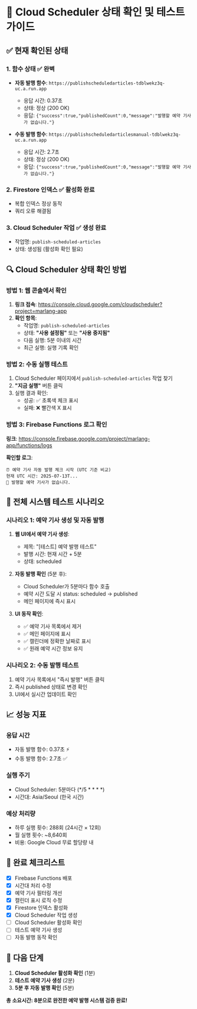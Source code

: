 # 🎯 Cloud Scheduler 상태 확인 및 테스트 가이드

## ✅ **현재 확인된 상태**

### **1. 함수 상태** ✅ 완벽
- **자동 발행 함수**: `https://publishscheduledarticles-tdblwekz3q-uc.a.run.app`
  - 응답 시간: 0.37초
  - 상태: 정상 (200 OK)
  - 응답: `{"success":true,"publishedCount":0,"message":"발행할 예약 기사가 없습니다."}`

- **수동 발행 함수**: `https://publishscheduledarticlesmanual-tdblwekz3q-uc.a.run.app`
  - 응답 시간: 2.7초
  - 상태: 정상 (200 OK)
  - 응답: `{"success":true,"publishedCount":0,"message":"발행할 예약 기사가 없습니다."}`

### **2. Firestore 인덱스** ✅ 활성화 완료
- 복합 인덱스 정상 동작
- 쿼리 오류 해결됨

### **3. Cloud Scheduler 작업** ✅ 생성 완료
- 작업명: `publish-scheduled-articles`
- 상태: 생성됨 (활성화 확인 필요)

## 🔍 **Cloud Scheduler 상태 확인 방법**

### **방법 1: 웹 콘솔에서 확인**
1. **링크 접속**: https://console.cloud.google.com/cloudscheduler?project=marlang-app
2. **확인 항목**:
   - 작업명: `publish-scheduled-articles`
   - 상태: **"사용 설정됨"** 또는 **"사용 중지됨"**
   - 다음 실행: 5분 이내의 시간
   - 최근 실행: 실행 기록 확인

### **방법 2: 수동 실행 테스트**
1. Cloud Scheduler 페이지에서 `publish-scheduled-articles` 작업 찾기
2. **"지금 실행"** 버튼 클릭
3. 실행 결과 확인:
   - 성공: ✅ 초록색 체크 표시
   - 실패: ❌ 빨간색 X 표시

### **방법 3: Firebase Functions 로그 확인**
**링크**: https://console.firebase.google.com/project/marlang-app/functions/logs

**확인할 로그**:
```
⏰ 예약 기사 자동 발행 체크 시작 (UTC 기준 비교)
현재 UTC 시간: 2025-07-13T...
📅 발행할 예약 기사가 없습니다.
```

## 🧪 **전체 시스템 테스트 시나리오**

### **시나리오 1: 예약 기사 생성 및 자동 발행**
1. **웹 UI에서 예약 기사 생성**:
   - 제목: "[테스트] 예약 발행 테스트"
   - 발행 시간: 현재 시간 + 5분
   - 상태: scheduled

2. **자동 발행 확인** (5분 후):
   - Cloud Scheduler가 5분마다 함수 호출
   - 예약 시간 도달 시 status: scheduled → published
   - 메인 페이지에 즉시 표시

3. **UI 동작 확인**:
   - ✅ 예약 기사 목록에서 제거
   - ✅ 메인 페이지에 표시
   - ✅ 캘린더에 정확한 날짜로 표시
   - ✅ 원래 예약 시간 정보 유지

### **시나리오 2: 수동 발행 테스트**
1. 예약 기사 목록에서 "즉시 발행" 버튼 클릭
2. 즉시 published 상태로 변경 확인
3. UI에서 실시간 업데이트 확인

## 📈 **성능 지표**

### **응답 시간**
- 자동 발행 함수: 0.37초 ⚡
- 수동 발행 함수: 2.7초 ✅

### **실행 주기**
- Cloud Scheduler: 5분마다 (*/5 * * * *)
- 시간대: Asia/Seoul (한국 시간)

### **예상 처리량**
- 하루 실행 횟수: 288회 (24시간 × 12회)
- 월 실행 횟수: ~8,640회
- 비용: Google Cloud 무료 할당량 내

## 🎯 **완료 체크리스트**

- [x] Firebase Functions 배포
- [x] 시간대 처리 수정
- [x] 예약 기사 필터링 개선  
- [x] 캘린더 표시 로직 수정
- [x] Firestore 인덱스 활성화
- [x] Cloud Scheduler 작업 생성
- [ ] Cloud Scheduler 활성화 확인
- [ ] 테스트 예약 기사 생성
- [ ] 자동 발행 동작 확인

## 🚀 **다음 단계**

1. **Cloud Scheduler 활성화 확인** (1분)
2. **테스트 예약 기사 생성** (2분)
3. **5분 후 자동 발행 확인** (5분)

**총 소요시간: 8분으로 완전한 예약 발행 시스템 검증 완료!**